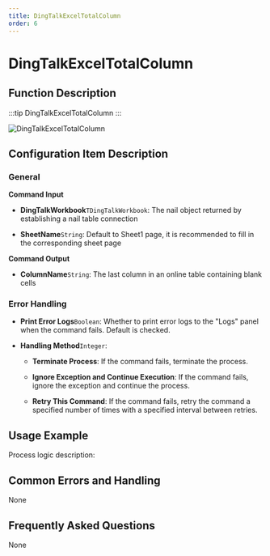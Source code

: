 ```yaml
---
title: DingTalkExcelTotalColumn
order: 6
---
```


# DingTalkExcelTotalColumn

## Function Description

:::tip 
DingTalkExcelTotalColumn
:::

![DingTalkExcelTotalColumn](../../../../assets/DingTalkExcelTotalColumn_command.png)

## Configuration Item Description

### General

**Command Input**

- **DingTalkWorkbook**`TDingTalkWorkbook`: The nail object returned by establishing a nail table connection

- **SheetName**`String`: Default to Sheet1 page, it is recommended to fill in the corresponding sheet page


**Command Output**

- **ColumnName**`String`: The last column in an online table containing blank cells

### Error Handling

- **Print Error Logs**`Boolean`: Whether to print error logs to the "Logs" panel when the command fails. Default is checked. 

- **Handling Method**`Integer`:

    - **Terminate Process**: If the command fails, terminate the process.

    - **Ignore Exception and Continue Execution**: If the command fails, ignore the exception and continue the process.

    - **Retry This Command**: If the command fails, retry the command a specified number of times with a specified interval between retries.

## Usage Example

Process logic description:

## Common Errors and Handling

None

## Frequently Asked Questions

None

